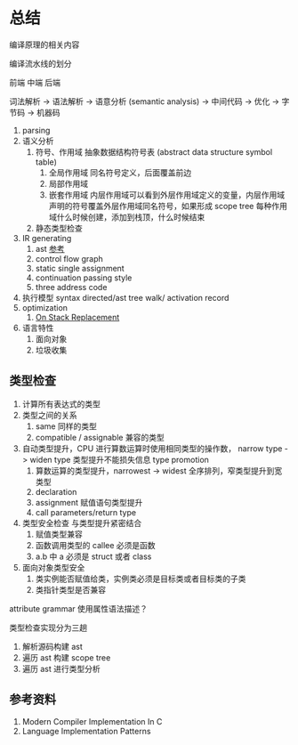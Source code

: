 # 总结

编译原理的相关内容

编译流水线的划分

前端 中端 后端

词法解析 -> 语法解析 -> 语意分析 (semantic analysis) -> 中间代码 -> 优化 -> 字节码 -> 机器码

1. parsing
1. 语义分析
   1. 符号、作用域 抽象数据结构符号表 (abstract data structure symbol table)
      1. 全局作用域 同名符号定义，后面覆盖前边
      1. 局部作用域
      1. 嵌套作用域 内层作用域可以看到外层作用域定义的变量，内层作用域声明的符号覆盖外层作用域同名符号，如果形成 scope tree 每种作用域什么时候创建，添加到栈顶，什么时候结束
   1. 静态类型检查
1. IR generating
   1. ast [参考](#LIP)
   1. control flow graph
   1. static single assignment
   1. continuation passing style
   1. three address code
1. 执行模型 syntax directed/ast tree walk/ activation record
1. optimization
   1. [On Stack Replacement](https://wingolog.org/archives/2011/06/20/on-stack-replacement-in-v8)
1. 语言特性
   1. 面向对象
   1. 垃圾收集

## 类型检查

1. 计算所有表达式的类型
1. 类型之间的关系
   1. same 同样的类型
   1. compatible / assignable 兼容的类型
1. 自动类型提升，CPU 进行算数运算时使用相同类型的操作数， narrow type -> widen type 类型提升不能损失信息 type promotion
   1. 算数运算的类型提升，narrowest -> widest 全序排列，窄类型提升到宽类型
   1. declaration
   1. assignment 赋值语句类型提升
   1. call parameters/return type
1. 类型安全检查 与类型提升紧密结合
   1. 赋值类型兼容
   1. 函数调用类型的 callee 必须是函数
   1. a.b 中 a 必须是 struct 或者 class
1. 面向对象类型安全
   1. 类实例能否赋值给类，实例类必须是目标类或者目标类的子类
   1. 类指针类型是否兼容

attribute grammar 使用属性语法描述？

类型检查实现分为三趟

1. 解析源码构建 ast
1. 遍历 ast 构建 scope tree
1. 遍历 ast 进行类型分析

## 参考资料

1. <span id="MCIIC"> Modern Compiler Implementation In C
1. <span id="LIP"> Language Implementation Patterns
